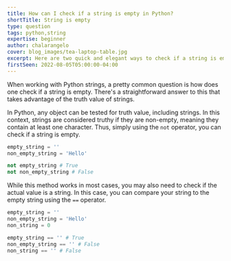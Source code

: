 ```yaml
---
title: How can I check if a string is empty in Python?
shortTitle: String is empty
type: question
tags: python,string
expertise: beginner
author: chalarangelo
cover: blog_images/tea-laptop-table.jpg
excerpt: Here are two quick and elegant ways to check if a string is empty in Python.
firstSeen: 2022-08-05T05:00:00-04:00
---
```


When working with Python strings, a pretty common question is how does one check if a string is empty. There's a straightforward answer to this that takes advantage of the truth value of strings.

In Python, any object can be tested for truth value, including strings. In this context, strings are considered truthy if they are non-empty, meaning they contain at least one character. Thus, simply using the `not` operator, you can check if a string is empty.

```py
empty_string = ''
non_empty_string = 'Hello'

not empty_string # True
not non_empty_string # False
```

While this method works in most cases, you may also need to check if the actual value is a string. In this case, you can compare your string to the empty string using the `==` operator.

```py
empty_string = ''
non_empty_string = 'Hello'
non_string = 0

empty_string == '' # True
non_empty_string == '' # False
non_string == '' # False
```
